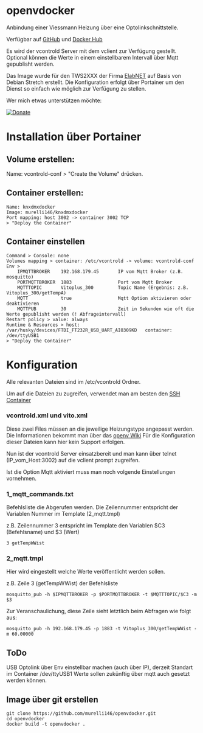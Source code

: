 # openvdocker

Anbindung einer Viessmann Heizung über eine Optolinkschnittstelle.

Verfügbar auf [GitHub](https://github.com/murelli146/openvdocker) und [Docker Hub](https://hub.docker.com/r/murelli146/openvdocker)

Es wird der vcontrold Server mit dem vclient zur Verfügung gestellt. Optional können die Werte in einem einstellbarem Intervall über Mqtt gepublisht werden.

Das Image wurde für den TWS2XXX der Firma [ElabNET](https://forum.timberwolf.io) auf Basis von Debian Stretch erstellt.
Die Konfiguration erfolgt über Portainer um den Dienst so einfach wie möglich zur Verfügung zu stellen.

Wer mich etwas unterstützen möchte:

[![Donate](https://img.shields.io/badge/Donate-PayPal-green.svg)](https://paypal.me/murelli146?locale.x=de_DE)


# Installation über Portainer

## Volume erstellen:
Name: vcontrold-conf > "Create the Volume" drücken.

## Container erstellen:
```
Name: knxdmxdocker
Image: murelli146/knxdmxdocker
Port mapping: host 3002 -> container 3002 TCP
> "Deploy the Container"
```
## Container einstellen
```
Command > Console: none
Volumes mapping > container: /etc/vcontrold -> volume: vcontrold-conf
Env >
    IPMQTTBROKER    192.168.179.45       IP vom Mqtt Broker (z.B. mosquitto)
    PORTMQTTBROKER  1883                 Port vom Mqtt Broker
    MQTTTOPIC       Vitoplus_300         Topic Name (Ergebnis: z.B. Vitoplus_300/getTempA)
    MQTT            true                 Mqtt Option aktivieren oder deaktivieren
    MQTTPUB         30                   Zeit in Sekunden wie oft die Werte gepublisht werden (! Abfrageintervall)
Restart policy > value: always
Runtime & Resources > host: /var/husky/devices/FTDI_FT232R_USB_UART_AI0309KD   container: /dev/ttyUSB1
> "Deploy the Container"
```

# Konfiguration

Alle relevanten Dateien sind im /etc/vcontrold Ordner.

Um auf die Dateien zu zugreifen, verwendet man am besten den [SSH Container](https://forum.timberwolf.io/app.php/kb/viewarticle?a=70 )

### vcontrold.xml und vito.xml
Diese zwei Files müssen an die jeweilige Heizungstype angepasst werden. 
Die Informationen bekommt man über das [openv Wiki](https://github.com/openv/openv/wiki)
Für die Konfiguration dieser Dateien kann hier kein Support erfolgen.

Nun ist der vcontrold Server einsatzbereit und man kann über telnet (IP_vom_Host:3002) auf die vclient prompt zugreifen.

Ist die Option Mqtt aktiviert muss man noch volgende Einstellungen vornehmen.

### 1_mqtt_commands.txt
Befehlsliste die Abgerufen werden. 
Die Zeilennummer entspricht der Variablen Nummer im Template (2_mqtt.tmpl)

z.B. Zeilennummer 3 entspricht im Template den Variablen $C3 (Befehlsname) und $3 (Wert)

`3 getTempWWist`

### 2_mqtt.tmpl
Hier wird eingestellt welche Werte veröffentlicht werden sollen.

z.B. Zeile 3 (getTempWWist) der Befehlsliste

`mosquitto_pub -h $IPMQTTBROKER -p $PORTMQTTBROKER -t $MQTTTOPIC/$C3 -m $3`

Zur Veranschaulichung, diese Zeile sieht letztlich beim Abfragen wie folgt aus:

`mosquitto_pub -h 192.168.179.45 -p 1883 -t Vitoplus_300/getTempWWist -m 60.00000`

## ToDo
USB Optolink über Env einstellbar machen (auch über IP), derzeit Standart im Container /dev/ttyUSB1
Werte sollen zukünftig über mqtt auch gesetzt werden können.


## Image über git erstellen

```
git clone https://github.com/murelli146/openvdocker.git
cd openvdocker
docker build -t openvdocker .

```
